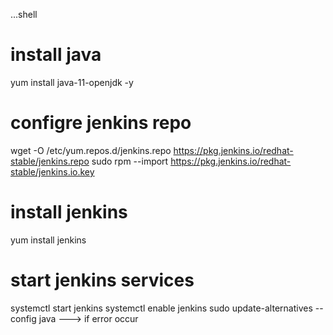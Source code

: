 ...shell
# install  java
yum install  java-11-openjdk -y
# configre jenkins repo
 wget -O /etc/yum.repos.d/jenkins.repo https://pkg.jenkins.io/redhat-stable/jenkins.repo
sudo rpm --import https://pkg.jenkins.io/redhat-stable/jenkins.io.key
# install jenkins
yum install jenkins
# start jenkins services
systemctl start jenkins
systemctl enable jenkins 
sudo update-alternatives --config java ---> if error occur
